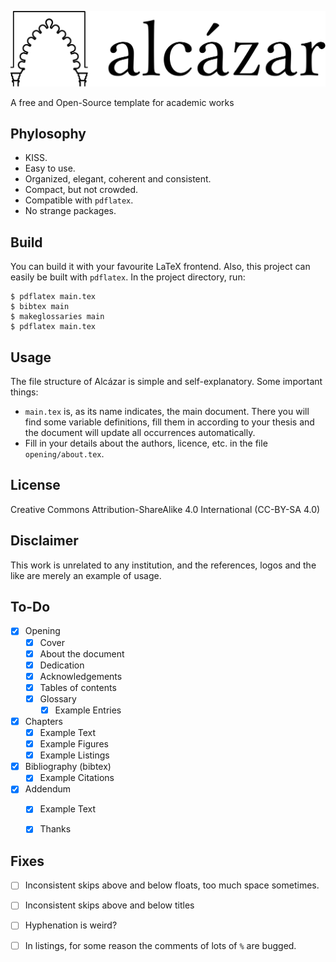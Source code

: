 <p align="center">
    <img src="opening/resources/logos/alcazar.pdf" />
</p>

A free and Open-Source template for academic works


## Phylosophy

- KISS.
- Easy to use.
- Organized, elegant, coherent and consistent.
- Compact, but not crowded.
- Compatible with `pdflatex`.
- No strange packages.


## Build

You can build it with your favourite LaTeX frontend. Also, this project can easily be built with `pdflatex`. In the project directory, run:

```
$ pdflatex main.tex
$ bibtex main
$ makeglossaries main
$ pdflatex main.tex
```



## Usage

The file structure of Alcázar is simple and self-explanatory. Some important things:

- `main.tex` is, as its name indicates, the main document. There you will find some variable definitions, fill them in according to your thesis and the document will update all occurrences automatically.
- Fill in your details about the authors, licence, etc. in the file `opening/about.tex`.


## License

Creative Commons Attribution-ShareAlike 4.0 International (CC-BY-SA 4.0)


## Disclaimer

This work is unrelated to any institution, and the references, logos and the like are merely an example of usage.


## To-Do

- [x] Opening
    - [x] Cover
    - [x] About the document
    - [x] Dedication
    - [x] Acknowledgements
    - [x] Tables of contents
    - [x] Glossary
        - [x] Example Entries
- [x] Chapters
    - [x] Example Text
    - [x] Example Figures
    - [x] Example Listings
- [x] Bibliography (bibtex)
    - [x] Example Citations
- [x] Addendum
    - [x] Example Text
    - [x] Thanks
    
    
## Fixes

- [ ] Inconsistent skips above and below floats, too much space sometimes.
- [ ] Inconsistent skips above and below titles
- [ ] Hyphenation is weird?
- [ ] In listings, for some reason the comments of lots of `%` are bugged.




